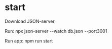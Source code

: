 # start
Download JSON-server

Run: npx json-server --watch db.json --port3001

Run app: npm run start
